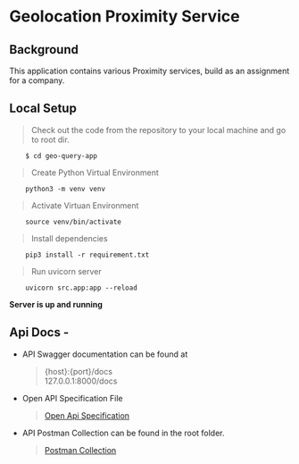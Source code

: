 # Geolocation Proximity Service

## Background

This application contains various Proximity services, build as an assignment for a company.


## Local Setup

> Check out the code from the repository to your local machine and go to root dir.  

        $ cd geo-query-app

> Create Python Virtual Environment  

        python3 -m venv venv

> Activate Virtuan Environment

        source venv/bin/activate

> Install dependencies

        pip3 install -r requirement.txt

> Run uvicorn server

        uvicorn src.app:app --reload

**Server is up and running**


## Api Docs -

- API Swagger documentation can be found at
    >   {host}:{port}/docs  
        127.0.0.1:8000/docs   

- Open API Specification File
    >   [Open Api Specification](openapi.json)

- API Postman Collection can be found in the root folder.
    >   [Postman Collection](geo-query-app.postman_collection.json)
